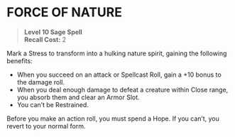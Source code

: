 ﻿# FORCE OF NATURE

> **Level 10 Sage Spell**  
> **Recall Cost:** 2

Mark a Stress to transform into a hulking nature spirit, gaining the following benefits:

- When you succeed on an attack or Spellcast Roll, gain a +10 bonus to the damage roll.
- When you deal enough damage to defeat a creature within Close range, you absorb them and clear an Armor Slot.
- You can’t be Restrained.

Before you make an action roll, you must spend a Hope. If you can’t, you revert to your normal form.
